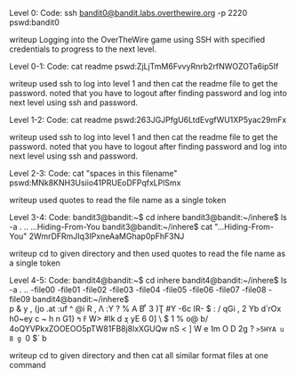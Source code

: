 Level 0:
Code:
ssh bandit0@bandit.labs.overthewire.org -p 2220
pswd:bandit0

writeup
Logging into the OverTheWire game using SSH with specified credentials to progress to the next level.





Level 0-1:
Code:
cat readme
pswd:ZjLjTmM6FvvyRnrb2rfNWOZOTa6ip5If

writeup
used ssh to log into level 1 and then cat the readme file to get the password.
noted that you have to logout after finding password and log into next level using ssh and password.





Level 1-2:
Code:
cat readme
pswd:263JGJPfgU6LtdEvgfWU1XP5yac29mFx

writeup
used ssh to log into level 1 and then cat the readme file to get the password.
noted that you have to logout after finding password and log into next level using ssh and password.





Level 2-3:
Code:
cat "spaces in this filename"
pswd:MNk8KNH3Usiio41PRUEoDFPqfxLPlSmx

writeup
used quotes to read the file name as a single token






Level 3-4:
Code:
bandit3@bandit:~$ cd inhere
bandit3@bandit:~/inhere$ ls -a
.  ..  ...Hiding-From-You
bandit3@bandit:~/inhere$ cat "...Hiding-From-You"
2WmrDFRmJIq3IPxneAaMGhap0pFhF3NJ

writeup
cd to given directory and then used quotes to read the file name as a single token







Level 4-5:
Code:
bandit4@bandit:~$ cd inhere
bandit4@bandit:~/inhere$ ls -a
.  ..  -file00  -file01  -file02  -file03  -file04  -file05  -file06  -file07  -file08  -file09
bandit4@bandit:~/inhere$ 	
 p  & y , (jo .at :uf ^   @i R , Λ :Y   ? % A    B  ͩ 3          )Ʈ #Y  -6c  IR- $    :     / 
                                                                                                    qGi  , 2 Yb 
dۙ rOx    h0~ey
  c ~ h n  G1}   ߓ  ߤ  W>  #lk d ܮ  yE  6 0] \ $ 1 %       o@  b/  4oQYVPkxZOOEOO5pTW81FB8j8lxXGUQw
 nS 
 <  ] 
W  e ˥m     O  D  2g  ?     `>5HYA u   8 g `0 $`  b

writeup
cd to given directory and then cat all similar format files at one command

